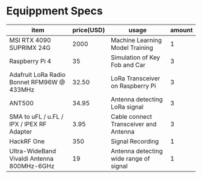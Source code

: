 # Equippment Specs


| item                                      | price(USD) | usage                                     | amount |
|-------------------------------------------|------------|-------------------------------------------|--------|
| MSI RTX 4090 SUPRIMX 24G                   |     2000       | Machine Learning Model Training           | 1      |
| Raspberry Pi 4                            |      35      | Simulation of Key Fob and Car             | 3      |
| Adafruit LoRa Radio Bonnet RFM96W @ 433MHz | 32.50      | LoRa Transceiver on Raspberry Pi           | 3      |
| ANT500                                    | 34.95      | Antenna detecting LoRa signal              | 3      |
| SMA to uFL / u.FL / IPX / IPEX RF Adapter  | 3.95       | Cable connect Transceiver and Antenna      | 3      |
| HackRF One                                |      350      | Signal Recording                          | 1      |
| Ultra-WideBand Vivaldi Antenna 800MHz-6GHz |      19      | Antenna detecting wide range of signal    | 1      |
